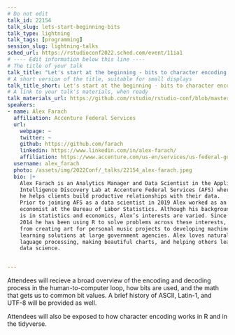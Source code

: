 ```yaml
---
# Do not edit
talk_id: 22154
talk_slug: lets-start-beginning-bits
talk_type: lightning
talk_tags: [programming]
session_slug: lightning-talks
sched_url: https://rstudioconf2022.sched.com/event/11ia1
# ---- Edit information below this line ----
# The title of your talk
talk_title: "Let's start at the beginning - bits to character encoding in R"
# A short version of the title, suitable for small displays
talk_title_short: Let's start at the beginning - bits to character encoding in R
# A link to your talk's materials, when ready
talk_materials_url: https://github.com/rstudio/rstudio-conf/blob/master/2022/alexfarach/bits_to_character_in_R_RSTUDIO%20-%20Alex%20F.pdf
speakers:
- name: Alex Farach
  affiliation: Accenture Federal Services
  url:
    webpage: ~
    twitter: ~
    github: https://github.com/farach
    linkedin: https://www.linkedin.com/in/alex-farach/
    affiliation: https://www.accenture.com/us-en/services/us-federal-government/artificial-intelligence
  username: alex_farach
  photo: /assets/img/2022Conf/_talks/22154_alex-farach.jpeg
  bio: |+
    Alex Farach is an Analytics Manager and Data Scientist in the Applied
    Intelligence Discovery Lab at Accenture Federal Services (AFS) where
    he helps clients build productive relationships with their data.
    Prior to joining AFS as a data scientist in 2019 Alex worked as an
    economist at the Bureau of Labor Statistics. Although his background
    is in statistics and economics, Alex’s interests are varied. Since
    2014 he has been using R to solve problems across these interests,
    from creating art for personal music projects to developing machine
    learning solutions at large government agencies. Alex loves natural 
    laguage processing, making beautiful charts, and helping others learn 
    data science.


---
```


<!-- ABSTRACT ----
Please write abstract below. You may use simple markdown (links, code style, bold, italics)
-->

Attendees will recieve a broad overview of the encoding and decoding process 
in the human-to-computer loop, how bits are used, and the math that gets us 
to common bit values. A brief history of ASCII, Latin-1, and UTF-8 will be 
provided as well.

Attendees will also be exposed to how character encoding works in R and in
the tidyverse.
